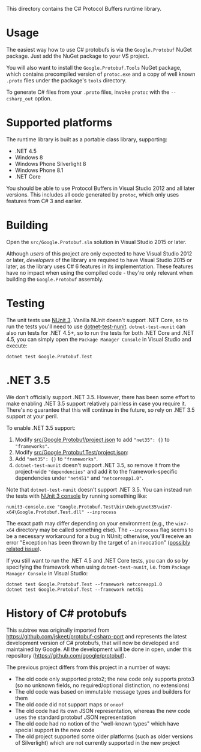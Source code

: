 This directory contains the C# Protocol Buffers runtime library.

Usage
=====

The easiest way how to use C# protobufs is via the `Google.Protobuf`
NuGet package. Just add the NuGet package to your VS project.

You will also want to install the `Google.Protobuf.Tools` NuGet package, which
contains precompiled version of `protoc.exe` and a copy of well known `.proto`
files under the package's `tools` directory.

To generate C# files from your `.proto` files, invoke `protoc` with the
`--csharp_out` option.

Supported platforms
===================

The runtime library is built as a portable class library, supporting:

- .NET 4.5
- Windows 8
- Windows Phone Silverlight 8
- Windows Phone 8.1
- .NET Core

You should be able to use Protocol Buffers in Visual Studio 2012 and
all later versions. This includes all code generated by `protoc`,
which only uses features from C# 3 and earlier.

Building
========

Open the `src/Google.Protobuf.sln` solution in Visual Studio 2015 or
later.

Although *users* of this project are only expected to have Visual
Studio 2012 or later, *developers* of the library are required to
have Visual Studio 2015 or later, as the library uses C# 6 features
in its implementation. These features have no impact when using the
compiled code - they're only relevant when building the
`Google.Protobuf` assembly.

Testing
=======

The unit tests use [NUnit 3](https://github.com/nunit/nunit). Vanilla NUnit doesn't
support .NET Core, so to run the tests you'll need to use
[dotnet-test-nunit](https://github.com/nunit/dotnet-test-nunit).
`dotnet-test-nunit` can also run tests for .NET 4.5+, so to run the tests
for both .NET Core and .NET 4.5, you can simply open the
`Package Manager Console` in Visual Studio and execute:
```
dotnet test Google.Protobuf.Test
```

.NET 3.5
========

We don't officially support .NET 3.5. However, there has been some effort
to make enabling .NET 3.5 support relatively painless in case you require it.
There's no guarantee that this will continue in the future, so rely on .NET
3.5 support at your peril.

To enable .NET 3.5 support:

1. Modify [src/Google.Protobuf/project.json](src/Google.Protobuf/project.json) to add `"net35": {}` to `"frameworks"`.
2. Modify [src/Google.Protobuf.Test/project.json](src/Google.Protobuf/project.json):
  1. Add `"net35": {}` to `"frameworks"`.
  2. `dotnet-test-nunit` doesn't support .NET 3.5, so remove it from
  the project-wide `"dependencies"` and add it to the framework-specific
  dependencies under `"net451"` and `"netcoreapp1.0"`.

Note that `dotnet-test-nunit` doesn't support .NET 3.5. You can instead run the
tests with [NUnit 3 console](https://github.com/nunit/nunit-console)
by running something like:
```
nunit3-console.exe "Google.Protobuf.Test\bin\Debug\net35\win7-x64\Google.Protobuf.Test.dll" --inprocess
```

The exact path may differ depending on your environment (e.g., the `win7-x64`
directory may be called something else). The `--inprocess` flag seems to be a
necessary workaround for a bug in NUnit; otherwise, you'll receive
an error "Exception has been thrown by the target of an invocation"
([possibly related issue](https://github.com/nunit/nunit/issues/1480)).

If you still want to run the .NET 4.5 and .NET Core tests, you can do so by
specifying the framework when using `dotnet-test-nunit`, i.e. from
`Package Manager Console` in Visual Studio:
```
dotnet test Google.Protobuf.Test --framework netcoreapp1.0
dotnet test Google.Protobuf.Test --framework net451
```

History of C# protobufs
=======================

This subtree was originally imported from https://github.com/jskeet/protobuf-csharp-port
and represents the latest development version of C# protobufs, that will now be developed
and maintained by Google. All the development will be done in open, under this repository
(https://github.com/google/protobuf).

The previous project differs from this project in a number of ways:

- The old code only supported proto2; the new code only supports
proto3 (so no unknown fields, no required/optional distinction, no
extensions)
- The old code was based on immutable message types and builders for
them
- The old code did not support maps or `oneof`
- The old code had its own JSON representation, whereas the new code
uses the standard protobuf JSON representation
- The old code had no notion of the "well-known types" which have
special support in the new code
- The old project supported some older platforms (such as older
versions of Silverlight) which are not currently supported in the
new project

